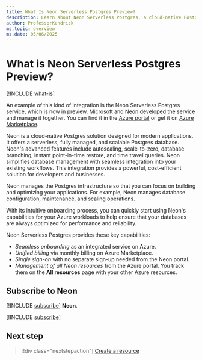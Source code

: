 ```yaml
---
title: What Is Neon Serverless Postgres Preview?
description: Learn about Neon Serverless Postgres, a cloud-native Postgres solution designed for modern applications, in Azure Marketplace.
author: ProfessorKendrick
ms.topic: overview
ms.date: 05/06/2025
---
```


# What is Neon Serverless Postgres Preview?

[!INCLUDE [what-is](../includes/what-is.md)]

An example of this kind of integration is the Neon Serverless Postgres service, which is now in preview. Microsoft and [Neon](https://neon.tech/) developed the service and manage it together. You can find it in the [Azure portal](https://portal.azure.com/) or get it on [Azure Marketplace](https://azuremarketplace.microsoft.com/).

Neon is a cloud-native Postgres solution designed for modern applications. It offers a serverless, fully managed, and scalable Postgres database. Neon's advanced features include autoscaling, scale-to-zero, database branching, instant point-in-time restore, and time travel queries. Neon simplifies database management with seamless integration into your existing workflows. This integration provides a powerful, cost-efficient solution for developers and businesses.  

Neon manages the Postgres infrastructure so that you can focus on building and optimizing your applications. For example, Neon manages database configuration, maintenance, and scaling operations.

With its intuitive onboarding process, you can quickly start using Neon's capabilities for your Azure workloads to help ensure that your databases are always optimized for performance and reliability.  

Neon Serverless Postgres provides these key capabilities:

- *Seamless onboarding* as an integrated service on Azure.
- *Unified billing* via monthly billing on Azure Marketplace.
- *Single sign-on* with no separate sign-up needed from the Neon portal.
- *Management of all Neon resources* from the Azure portal. You track them on the **All resources** page with your other Azure resources.

## Subscribe to Neon

[!INCLUDE [subscribe](../includes/subscribe.md)] **Neon**.

[!INCLUDE [subscribe](../includes/subscribe-from-azure-portal.md)]

## Next step

> [!div class="nextstepaction"]
> [Create a resource](create.md)
